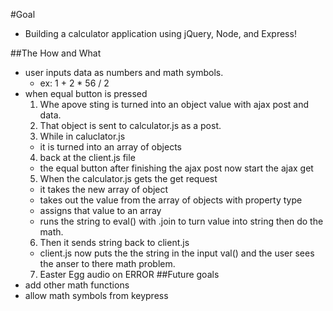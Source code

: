 #Goal
- Building a calculator application using jQuery, Node, and Express!

##The How and What
- user inputs data as numbers and math symbols.
  - ex: 1 + 2 * 56 / 2
- when equal button is pressed
  1. Whe apove sting is turned into an object value with ajax post and data.
  2. That object is sent to calculator.js as a post.
  3. While in caluclator.js
    - it is turned into an array of objects
  4. back at the client.js file
    - the equal button after finishing the ajax post now start the ajax get
  5. When the calculator.js gets the get request
    - it takes the new array of object
    - takes out the value from the array of objects with property type
    - assigns that value to an array
    - runs the string to eval() with .join to turn value into string then do the math.
  6. Then it sends string back to client.js
    - client.js now puts the the string in the input val() and the user sees the anser to there math problem.
  7. Easter Egg audio on ERROR
##Future goals
- add other math functions
- allow math symbols from keypress
